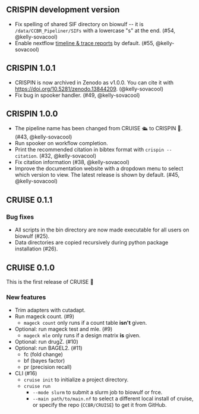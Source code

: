 ## CRISPIN development version

- Fix spelling of shared SIF directory on biowulf -- it is `/data/CCBR_Pipeliner/SIFs` with a lowercase "s" at the end. (#54, @kelly-sovacool)
- Enable nextflow [timeline & trace reports](https://www.nextflow.io/docs/latest/reports.html) by default. (#55, @kelly-sovacool)

## CRISPIN 1.0.1

- CRISPIN is now archived in Zenodo as v1.0.0. You can cite it with <https://doi.org/10.5281/zenodo.13844209>. (@kelly-sovacool)
- Fix bug in spooker handler. (#49, @kelly-sovacool)

## CRISPIN 1.0.0

- The pipeline name has been changed from CRUISE 🛳️ to CRISPIN 🍪. (#43, @kelly-sovacool)
- Run spooker on workflow completion.
- Print the recommended citation in bibtex format with `crispin --citation`. (#32, @kelly-sovacool)
- Fix citation information (#38, @kelly-sovacool)
- Improve the documentation website with a dropdown menu to select which version to view. The latest release is shown by default. (#45, @kelly-sovacool)

## CRUISE 0.1.1

### Bug fixes

- All scripts in the bin directory are now made executable for all users on biowulf (#25).
- Data directories are copied recursively during python package installation (#26).

## CRUISE 0.1.0

This is the first release of CRUISE 🎉

### New features

- Trim adapters with cutadapt.
- Run mageck count. (#9)
  - `mageck count` only runs if a count table **isn't** given.
- Optional: run mageck test and mle. (#9)
  - `mageck mle` only runs if a design matrix **is** given.
- Optional: run drugZ. (#10)
- Optional: run BAGEL2. (#11)
  - fc (fold change)
  - bf (bayes factor)
  - pr (precision recall)
- CLI (#16)
  - `cruise init` to initialize a project directory.
  - `cruise run`
    - `--mode slurm` to submit a slurm job to biowulf or frce.
    - `--main path/to/main.nf` to select a different local install of cruise, or specify the repo (`CCBR/CRUISE`) to get it from GitHub.
